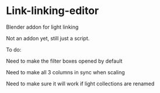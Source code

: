 # Link-linking-editor
Blender addon for light linking


Not an addon yet, still just a script.

To do: 

Need to make the filter boxes opened by default

Need to make all 3 columns in sync when scaling

Need to make sure it will work if light collections are renamed

